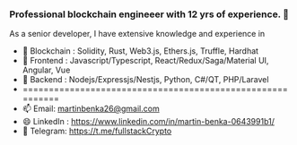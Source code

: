 ### Professional blockchain engineeer with 12 yrs of experience. 🏅
As a senior developer, I have extensive knowledge and experience in
- 🌱 Blockchain : Solidity, Rust, Web3.js, Ethers.js, Truffle, Hardhat
- 🌱 Frontend : Javascript/Typescript, React/Redux/Saga/Material UI, Angular, Vue
- 🌱 Backend : Nodejs/Expressjs/Nestjs, Python, C#/QT, PHP/Laravel
- ==========================================================
- 📫 Email: martinbenka26@gmail.com
- 😄 LinkedIn : https://www.linkedin.com/in/martin-benka-0643991b1/
- 💬 Telegram: https://t.me/fullstackCrypto

